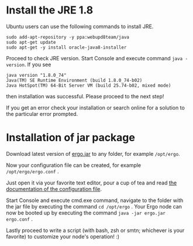 # Install the JRE 1.8

Ubuntu users can use the following commands to install JRE.

```
sudo add-apt-repository -y ppa:webupd8team/java
sudo apt-get update
sudo apt-get -y install oracle-java8-installer
```

Proceed to check JRE version. Start Console and execute command `java -version`. If you see

```
java version "1.8.0_74"
Java(TM) SE Runtime Environment (build 1.8.0_74-b02)
Java HotSpot(TM) 64-Bit Server VM (build 25.74-b02, mixed mode)
```

then installation was successful. Please proceed to the next step!

If you get an error check your installation or search online for a solution to the particular error prompted.

# Installation of jar package

Download latest version of [ergo.jar](https://github.com/ergoplatform/ergo/releases) to any folder, for example `/opt/ergo`.

Now your configuration file can be created, for example `/opt/ergo/ergo.conf` .

Just open it via your favorite text editor, pour a cup of tea and read [the documentation of the configuration file](https://github.com/ergoplatform/ergo/wiki/Node-Configuration-File).

Start Console and execute cmd.exe command, navigate to the folder with the jar file by executing the command `cd /opt/ergo` . Your Ergo node can now be booted up by executing the command `java -jar ergo.jar ergo.conf` .

Lastly proceed to write a script (with bash, zsh or smtn; whichever is your favorite) to customize your node's operation! :)